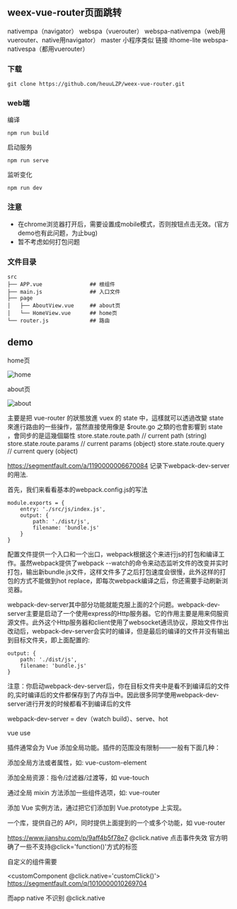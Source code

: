 ## weex-vue-router页面跳转


nativempa（navigator）
webspa（vuerouter）
webspa-nativempa（web用vuerouter、native用navigator） master
小程序类似 链接 ithome-lite
webspa-nativespa（都用vuerouter）




### 下载

```
git clone https://github.com/heuuLZP/weex-vue-router.git
```

### web端

编译

```
npm run build
```

启动服务

```
npm run serve
```

监听变化

```
npm run dev
```



### 注意

- 在chrome浏览器打开后，需要设置成mobile模式，否则按钮点击无效。(官方demo也有此问题，为止bug)
- 暂不考虑如何打包问题

### 文件目录

```
src
├── APP.vue               ## 根组件
├── main.js               ## 入口文件
├── page
│   ├── AboutView.vue     ## about页
│   └── HomeView.vue      ## home页
└── router.js             ## 路由
```



## demo 

home页

![home](/demo/home.jpeg)

about页

![about](/demo/about.jpeg)

主要是把 vue-router 的狀態放進 vuex 的 state 中，這樣就可以透過改變 state 來進行路由的一些操作，當然直接使用像是 $route.go 之類的也會影響到 state ，會同步的是這幾個屬性
store.state.route.path   // current path (string)
store.state.route.params // current params (object)
store.state.route.query  // current query (object)


https://segmentfault.com/a/1190000006670084
记录下webpack-dev-server的用法.

首先，我们来看看基本的webpack.config.js的写法

    module.exports = {
        entry: './src/js/index.js',
        output: {
            path: './dist/js',
            filename: 'bundle.js'
        }
    }
配置文件提供一个入口和一个出口，webpack根据这个来进行js的打包和编译工作。虽然webpack提供了webpack --watch的命令来动态监听文件的改变并实时打包，输出新bundle.js文件，这样文件多了之后打包速度会很慢，此外这样的打包的方式不能做到hot replace，即每次webpack编译之后，你还需要手动刷新浏览器。

webpack-dev-server其中部分功能就能克服上面的2个问题。webpack-dev-server主要是启动了一个使用express的Http服务器。它的作用主要是用来伺服资源文件。此外这个Http服务器和client使用了websocket通讯协议，原始文件作出改动后，webpack-dev-server会实时的编译，但是最后的编译的文件并没有输出到目标文件夹，即上面配置的:

    output: {
        path: './dist/js',
        filename: 'bundle.js'
    }
注意：你启动webpack-dev-server后，你在目标文件夹中是看不到编译后的文件的,实时编译后的文件都保存到了内存当中。因此很多同学使用webpack-dev-server进行开发的时候都看不到编译后的文件

webpack-dev-server =
dev（watch build）、serve、hot


vue use

插件通常会为 Vue 添加全局功能。插件的范围没有限制——一般有下面几种：

添加全局方法或者属性，如: vue-custom-element

添加全局资源：指令/过滤器/过渡等，如 vue-touch

通过全局 mixin 方法添加一些组件选项，如: vue-router

添加 Vue 实例方法，通过把它们添加到 Vue.prototype 上实现。

一个库，提供自己的 API，同时提供上面提到的一个或多个功能，如 vue-router




https://www.jianshu.com/p/9aff4b5f78e7
@click.native
点击事件失效
官方明确了一些不支持@click='function()'方式的标签

自定义的组件需要

<customComponent @click.native='customClick()'></customComponent>
https://segmentfault.com/q/1010000010269704

而app native 不识别 @click.native